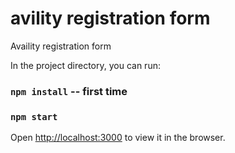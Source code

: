 # avility registration form
Availity registration  form  



In the project directory, you can run:
### `npm install`  -- first time
### `npm start`


Open [http://localhost:3000](http://localhost:3000) to view it in the browser.

